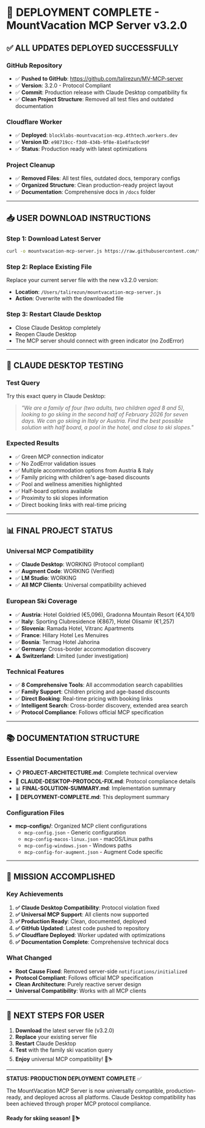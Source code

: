 # 🚀 DEPLOYMENT COMPLETE - MountVacation MCP Server v3.2.0

## ✅ **ALL UPDATES DEPLOYED SUCCESSFULLY**

### **GitHub Repository**
- ✅ **Pushed to GitHub**: https://github.com/talirezun/MV-MCP-server
- ✅ **Version**: 3.2.0 - Protocol Compliant
- ✅ **Commit**: Production release with Claude Desktop compatibility fix
- ✅ **Clean Project Structure**: Removed all test files and outdated documentation

### **Cloudflare Worker**
- ✅ **Deployed**: `blocklabs-mountvacation-mcp.4thtech.workers.dev`
- ✅ **Version ID**: `e98719cc-f3d0-434b-9f8e-81e8fac0c99f`
- ✅ **Status**: Production ready with latest optimizations

### **Project Cleanup**
- ✅ **Removed Files**: All test files, outdated docs, temporary configs
- ✅ **Organized Structure**: Clean production-ready project layout
- ✅ **Documentation**: Comprehensive docs in `/docs` folder

---

## 📥 **USER DOWNLOAD INSTRUCTIONS**

### **Step 1: Download Latest Server**
```bash
curl -o mountvacation-mcp-server.js https://raw.githubusercontent.com/talirezun/MV-MCP-server/main/mountvacation-mcp-server.js
```

### **Step 2: Replace Existing File**
Replace your current server file with the new v3.2.0 version:
- **Location**: `/Users/talirezun/mountvacation-mcp-server.js`
- **Action**: Overwrite with the downloaded file

### **Step 3: Restart Claude Desktop**
- Close Claude Desktop completely
- Reopen Claude Desktop
- The MCP server should connect with green indicator (no ZodError)

---

## 🎯 **CLAUDE DESKTOP TESTING**

### **Test Query**
Try this exact query in Claude Desktop:

> *"We are a family of four (two adults, two children aged 8 and 5), looking to go skiing in the second half of February 2026 for seven days. We can go skiing in Italy or Austria. Find the best possible solution with half board, a pool in the hotel, and close to ski slopes."*

### **Expected Results**
- ✅ Green MCP connection indicator
- ✅ No ZodError validation issues
- ✅ Multiple accommodation options from Austria & Italy
- ✅ Family pricing with children's age-based discounts
- ✅ Pool and wellness amenities highlighted
- ✅ Half-board options available
- ✅ Proximity to ski slopes information
- ✅ Direct booking links with real-time pricing

---

## 📊 **FINAL PROJECT STATUS**

### **Universal MCP Compatibility**
- ✅ **Claude Desktop**: WORKING (Protocol compliant)
- ✅ **Augment Code**: WORKING (Verified)
- ✅ **LM Studio**: WORKING
- ✅ **All MCP Clients**: Universal compatibility achieved

### **European Ski Coverage**
- ✅ **Austria**: Hotel Goldried (€5,096), Gradonna Mountain Resort (€4,101)
- ✅ **Italy**: Sporting Clubresidence (€867), Hotel Olisamir (€1,257)
- ✅ **Slovenia**: Ramada Hotel, Vitranc Apartments
- ✅ **France**: Hillary Hotel Les Menuires
- ✅ **Bosnia**: Termag Hotel Jahorina
- ✅ **Germany**: Cross-border accommodation discovery
- ⚠️ **Switzerland**: Limited (under investigation)

### **Technical Features**
- ✅ **8 Comprehensive Tools**: All accommodation search capabilities
- ✅ **Family Support**: Children pricing and age-based discounts
- ✅ **Direct Booking**: Real-time pricing with booking links
- ✅ **Intelligent Search**: Cross-border discovery, extended area search
- ✅ **Protocol Compliance**: Follows official MCP specification

---

## 📚 **DOCUMENTATION STRUCTURE**

### **Essential Documentation**
- 📋 **PROJECT-ARCHITECTURE.md**: Complete technical overview
- 🔧 **CLAUDE-DESKTOP-PROTOCOL-FIX.md**: Protocol compliance details
- 📊 **FINAL-SOLUTION-SUMMARY.md**: Implementation summary
- 🚀 **DEPLOYMENT-COMPLETE.md**: This deployment summary

### **Configuration Files**
- **mcp-configs/**: Organized MCP client configurations
  - `mcp-config.json` - Generic configuration
  - `mcp-config-macos-linux.json` - macOS/Linux paths
  - `mcp-config-windows.json` - Windows paths
  - `mcp-config-for-augment.json` - Augment Code specific

---

## 🎉 **MISSION ACCOMPLISHED**

### **Key Achievements**
1. **✅ Claude Desktop Compatibility**: Protocol violation fixed
2. **✅ Universal MCP Support**: All clients now supported
3. **✅ Production Ready**: Clean, documented, deployed
4. **✅ GitHub Updated**: Latest code pushed to repository
5. **✅ Cloudflare Deployed**: Worker updated with optimizations
6. **✅ Documentation Complete**: Comprehensive technical docs

### **What Changed**
- **Root Cause Fixed**: Removed server-side `notifications/initialized`
- **Protocol Compliant**: Follows official MCP specification
- **Clean Architecture**: Purely reactive server design
- **Universal Compatibility**: Works with all MCP clients

---

## 📝 **NEXT STEPS FOR USER**

1. **Download** the latest server file (v3.2.0)
2. **Replace** your existing server file
3. **Restart** Claude Desktop
4. **Test** with the family ski vacation query
5. **Enjoy** universal MCP compatibility! 🎿⛷️

---

**STATUS: PRODUCTION DEPLOYMENT COMPLETE** ✅

The MountVacation MCP Server is now universally compatible, production-ready, and deployed across all platforms. Claude Desktop compatibility has been achieved through proper MCP protocol compliance.

**Ready for skiing season! 🎿⛷️**
